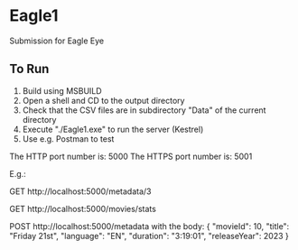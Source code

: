 # Eagle1
Submission for Eagle Eye

## To Run

 1. Build using MSBUILD
 2. Open a shell and CD to the output directory
 3. Check that the CSV files are in subdirectory "Data" of the current directory
 4. Execute "./Eagle1.exe" to run the server (Kestrel)
 5. Use e.g. Postman to test

The HTTP port number is: 5000
The HTTPS port number is: 5001

E.g.:

GET http://localhost:5000/metadata/3

GET http://localhost:5000/movies/stats

POST http://localhost:5000/metadata
with the body:
{
    "movieId": 10,
    "title": "Friday 21st",
    "language": "EN",
    "duration": "3:19:01",
    "releaseYear": 2023
}



